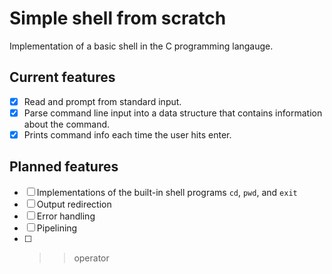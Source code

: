 # Simple shell from scratch

Implementation of a basic shell in the C programming langauge.

## Current features
- [x] Read and prompt from standard input.
- [x] Parse command line input into a data structure that contains information about the command.
- [x] Prints command info each time the user hits enter.

## Planned features
- [ ] Implementations of the built-in shell programs `cd`, `pwd`, and `exit`
- [ ] Output redirection
- [ ] Error handling
- [ ] Pipelining
- [ ] >> operator
